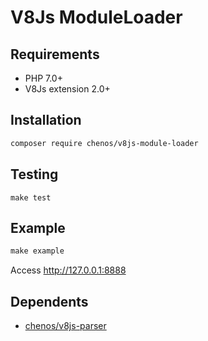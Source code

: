 # V8Js ModuleLoader

## Requirements

- PHP 7.0+
- V8Js extension 2.0+

## Installation

```sh
composer require chenos/v8js-module-loader
```

## Testing

```
make test
```

## Example

```php
make example
```

Access http://127.0.0.1:8888

## Dependents

- [chenos/v8js-parser](https://github.com/chenos/v8js-parser)
